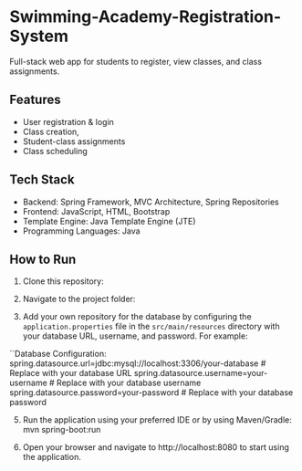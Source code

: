# Swimming-Academy-Registration-System
Full-stack web app for students to register, view classes, and class assignments.

## Features
- User registration & login
- Class creation,
- Student-class assignments
- Class scheduling

## Tech Stack
- Backend: Spring Framework, MVC Architecture, Spring Repositories
- Frontend: JavaScript, HTML, Bootstrap
- Template Engine: Java Template Engine (JTE)
- Programming Languages: Java

## How to Run
1. Clone this repository:

2. Navigate to the project folder:

3. Add your own repository for the database by configuring the `application.properties` file in the `src/main/resources` directory with your database URL, username, and password. For example:

``Database Configuration: 
spring.datasource.url=jdbc:mysql://localhost:3306/your-database  # Replace with your database URL
spring.datasource.username=your-username  # Replace with your database username
spring.datasource.password=your-password  # Replace with your database password

5. Run the application using your preferred IDE or by using Maven/Gradle: mvn spring-boot:run

6. Open your browser and navigate to http://localhost:8080 to start using the application. 
